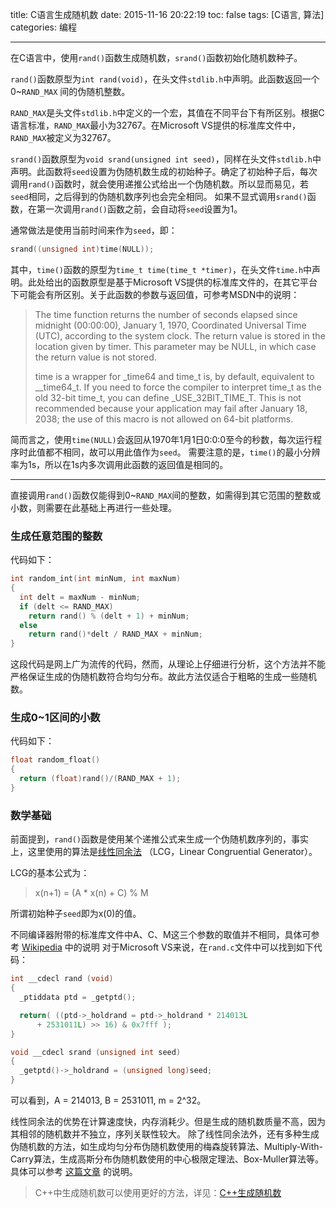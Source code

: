 title: C语言生成随机数
date: 2015-11-16 20:22:19
toc: false
tags: [C语言, 算法]
categories: 编程

---

在C语言中，使用`rand()`函数生成随机数，`srand()`函数初始化随机数种子。

`rand()`函数原型为`int rand(void)`，在头文件`stdlib.h`中声明。此函数返回一个0~`RAND_MAX` 间的伪随机整数。

<!--more-->

`RAND_MAX`是头文件`stdlib.h`中定义的一个宏，其值在不同平台下有所区别。根据C语言标准，`RAND_MAX`最小为32767。在Microsoft VS提供的标准库文件中，`RAND_MAX`被定义为32767。

`srand()`函数原型为`void srand(unsigned int seed)`，同样在头文件`stdlib.h`中声明。此函数将`seed`设置为伪随机数生成的初始种子。确定了初始种子后，每次调用`rand()`函数时，就会使用递推公式给出一个伪随机数。所以显而易见，若`seed`相同，之后得到的伪随机数序列也会完全相同。
如果不显式调用`srand()`函数，在第一次调用`rand()`函数之前，会自动将`seed`设置为1。

通常做法是使用当前时间来作为`seed`，即：
``` C
srand((unsigned int)time(NULL));
```

其中，`time()`函数的原型为`time_t time(time_t *timer)`，在头文件`time.h`中声明。此处给出的函数原型是基于Microsoft VS提供的标准库文件的，在其它平台下可能会有所区别。关于此函数的参数与返回值，可参考MSDN中的说明：
> The time function returns the number of seconds elapsed since midnight (00:00:00), January 1, 1970, Coordinated Universal Time (UTC), according to the system clock. The return value is stored in the location given by timer. This parameter may be NULL, in which case the return value is not stored.
> 
> time is a wrapper for _time64 and time_t is, by default, equivalent to __time64_t. If you need to force the compiler to interpret time_t as the old 32-bit time_t, you can define _USE_32BIT_TIME_T. This is not recommended because your application may fail after January 18, 2038; the use of this macro is not allowed on 64-bit platforms.

简而言之，使用`time(NULL)`会返回从1970年1月1日0:0:0至今的秒数，每次运行程序时此值都不相同，故可以用此值作为`seed`。
需要注意的是，`time()`的最小分辨率为1s，所以在1s内多次调用此函数的返回值是相同的。

--------------------------------

直接调用`rand()`函数仅能得到0~`RAND_MAX`间的整数，如需得到其它范围的整数或小数，则需要在此基础上再进行一些处理。

### **生成任意范围的整数**

代码如下：
``` C
int random_int(int minNum, int maxNum)
{
  int delt = maxNum - minNum;
  if (delt <= RAND_MAX)
    return rand() % (delt + 1) + minNum;
  else
    return rand()*delt / RAND_MAX + minNum;
}
```
这段代码是网上广为流传的代码，然而，从理论上仔细进行分析，这个方法并不能严格保证生成的伪随机数符合均匀分布。故此方法仅适合于粗略的生成一些随机数。

### **生成0~1区间的小数**

代码如下：
``` C
float random_float()
{
  return (float)rand()/(RAND_MAX + 1);
}
```

### 数学基础

前面提到，`rand()`函数是使用某个递推公式来生成一个伪随机数序列的，事实上，这里使用的算法是[线性同余法](http://en.wikipedia.org/wiki/Linear_congruential_generator) （LCG，Linear Congruential Generator）。

LCG的基本公式为：
> x(n+1) = (A * x(n) + C) % M

所谓初始种子`seed`即为x(0)的值。

不同编译器附带的标准库文件中A、C、M这三个参数的取值并不相同，具体可参考 [Wikipedia](http://en.wikipedia.org/wiki/Linear_congruential_generator) 中的说明
对于Microsoft VS来说，在`rand.c`文件中可以找到如下代码：
``` C
int __cdecl rand (void)
{
  _ptiddata ptd = _getptd();

  return( ((ptd->_holdrand = ptd->_holdrand * 214013L
      + 2531011L) >> 16) & 0x7fff );
}

void __cdecl srand (unsigned int seed)
{
  _getptd()->_holdrand = (unsigned long)seed;
}
```
可以看到，A = 214013, B = 2531011, m = 2^32。

线性同余法的优势在计算速度快，内存消耗少。但是生成的随机数质量不高，因为其相邻的随机数并不独立，序列关联性较大。
除了线性同余法外，还有多种生成伪随机数的方法，如生成均匀分布伪随机数使用的梅森旋转算法、Multiply-With-Carry算法，生成高斯分布伪随机数使用的中心极限定理法、Box-Muller算法等。具体可以参考 [这篇文章](http://blog.skyoung.org/2013/08/27/generate-random-number/) 的说明。

> C++中生成随机数可以使用更好的方法，详见：[C++生成随机数](/2017/03/22/C++_Random/)




